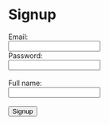 <script>
    function signup() {
        var email = document.getElementById('email').value;
        var password = document.getElementById('password').value;
        var name = document.getElementById('name').value;
        const url = "https://music.nighthawkcoders.tk/api/person/post?email=" + email + '&' + "password=" + password + '&' + "name=" + name + '&' + "dob=00-00-0000&height=1&weight=1";
        const requestOptions = {
            method: 'POST',
            mode: 'cors', // no-cors, *cors, same-origin
            cache: 'no-cache', // *default, no-cache, reload, force-cache, only-if-cached
            credentials: 'include', // include, *same-origin, omit
            // headers: {
            //     "content-type": "application/json",
            // },
        };
        fetch(url, requestOptions).then((res) => {
            if (res.status == 201) {
                window.location.replace("/login");
            } else {
                document.getElementById('message').innerHTML = "Error: " + res.status;
            }
        });
    }
</script>
<h1>Signup</h1>
<label for="email">Email:</label><br>
<input type="text" id="email" name="email"><br>
<label for="password">Password:</label><br>
<input type="text" id="password" name="password"><br><br>
<label for="name">Full name:</label><br>
<input type="text" id="name" name="name"><br><br>
<input type="submit" value="Signup" onclick="signup()">
<p id="message"></p>
